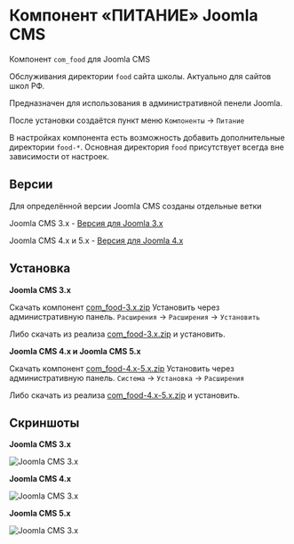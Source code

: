 # Компонент «ПИТАНИЕ» Joomla CMS

Компонент `com_food` для Joomla CMS

Обслуживания директории `food` сайта школы. Актуально для сайтов школ РФ.

Предназначен для использования в административной пенели Joomla.

После установки создаётся пункт меню `Компоненты` -> `Питание`

В настройках компонента есть возможность добавить дополнительные директории `food-*`. Основная директория `food` присутствует всегда вне зависимости от настроек.

## Версии

Для определённой версии Joomla CMS созданы отдельные ветки

Joomla CMS 3.x - [Версия для Joomla 3.x](../../tree/3.x)

Joomla CMS 4.x и 5.x - [Версия для Joomla 4.x](../../tree/4.x-5.x)

## Установка

**Joomla CMS 3.x**

Скачать компонент [com_food-3.x.zip](../../blob/3.x/com_food-3.x.zip?raw=true)
Установить через административную панель. `Расширения` -> `Расширения` -> `Установить`

Либо скачать из реализа [com_food-3.x.zip](../../releases/latest/download/com_food-3.x.zip) и установить.

**Joomla CMS 4.x и Joomla CMS 5.x**

Скачать компонент [com_food-4.x-5.x.zip](../../blob/4.x-5.x/com_food-4.x-5.x.zip?raw=true)
Установить через административную панель. `Система` -> `Установка` -> `Расширения`

Либо скачать из реализа [com_food-4.x-5.x.zip](../../releases/latest/download/com_food-4.x-5.x.zip) и установить.

## Скриншоты

**Joomla CMS 3.x**

![Joomla CMS 3.x](../../blob/3.x/src/screen/com_food-3.x-0001.png?raw=true)

**Joomla CMS 4.x**

![Joomla CMS 3.x](../../blob/4.x-5.x/src/screen/com_food-4.x-5.x-0002.png?raw=true)

**Joomla CMS 5.x**

![Joomla CMS 3.x](../../blob/4.x-5.x/src/screen/com_food-4.x-5.x-0001.png?raw=true)
